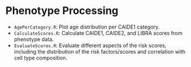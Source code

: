 # Phenotype Processing
* `AgePerCategory.R`: Plot age distribution per CAIDE1 category.
* `CalculateScores.R`: Calculate CAIDE1, CAIDE2, and LIBRA scores from phenotype data.
* `EvaluateScores.R`: Evaluate different aspects of the risk scores, including the distribution of the risk factors/scores and correlation with cell type composition.
